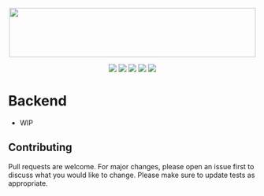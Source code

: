<p align="center">
    <img style="width: 500px; height: 100px;" width=60% src="https://files.catbox.moe/h3fphf.png">
</p>

<div style="margin-top=10px" align="center">
    <img src="https://img.shields.io/badge/Node.js-16.15.1-%23009933">
    <img src="https://img.shields.io/badge/dependencies-up%20to%20date-brightgreen.svg">
    <img src="https://img.shields.io/github/issues/Atsukoro1/simpleanilist.svg">
    <img src="https://img.shields.io/badge/contributions-welcome-orange.svg">
    <img src="https://img.shields.io/badge/license-MIT-blue.svg">
</div>

# Backend
- WIP

## Contributing
Pull requests are welcome. For major changes, please open an issue first to discuss what you would like to change.
Please make sure to update tests as appropriate.
